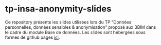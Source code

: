 # tp-insa-anonymity-slides

Ce repository présente les slides utilisées lors du TP "Données personnelles, données sensibles & anonymisation" proposé aux 3BIM dans le cadre du module Base de données.
Les slides sont hébergées sous formes de github pages [ici](https://abel-betraoui.github.io/tp-insa-anonymity-slides/#/).
